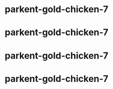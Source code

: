 # parkent-gold-chicken-7
# parkent-gold-chicken-7
# parkent-gold-chicken-7
# parkent-gold-chicken-7

